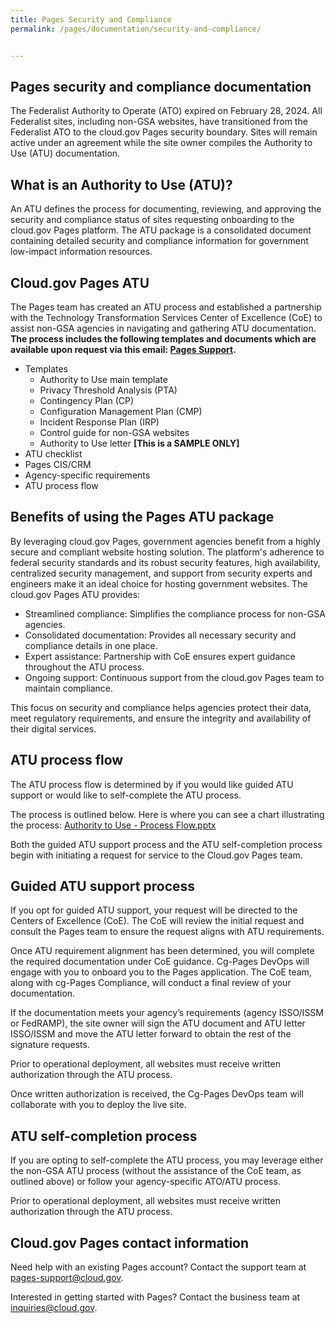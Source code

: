 ```yaml
---
title: Pages Security and Compliance
permalink: /pages/documentation/security-and-compliance/


---
```


## Pages security and compliance documentation

The Federalist Authority to Operate (ATO) expired on February 28, 2024.
All Federalist sites, including non-GSA websites, have transitioned from the Federalist ATO to the cloud.gov Pages security boundary.
Sites will remain active under an agreement while the site owner compiles the Authority to Use (ATU) documentation.

## What is an Authority to Use (ATU)?

An ATU defines the process for documenting, reviewing, and approving the security and compliance status of sites requesting onboarding to the cloud.gov Pages platform.
The ATU package is a consolidated document containing detailed security and compliance information for government low-impact information resources.

## Cloud.gov Pages ATU

The Pages team has created an ATU process and established a partnership with the Technology Transformation Services Center of Excellence (CoE) to assist non-GSA agencies in navigating and gathering ATU documentation. **The process includes the following templates and documents which are available upon request via this email: [Pages Support](mailto:pages-support@cloud.gov).**

- Templates
  - Authority to Use main template
  - Privacy Threshold Analysis (PTA)
  - Contingency Plan (CP)
  - Configuration Management Plan (CMP)
  - Incident Response Plan (IRP)
  - Control guide for non-GSA websites
  - Authority to Use letter **[This is a SAMPLE ONLY]**
- ATU checklist
- Pages CIS/CRM
- Agency-specific requirements
- ATU process flow

## Benefits of using the Pages ATU package

By leveraging cloud.gov Pages, government agencies benefit from a highly secure and compliant website hosting solution. The platform's adherence to federal security standards and its robust security features, high availability, centralized security management, and support from security experts and engineers make it an ideal choice for hosting government websites.
The cloud.gov Pages ATU provides:

- Streamlined compliance: Simplifies the compliance process for non-GSA agencies.
- Consolidated documentation: Provides all necessary security and compliance details in one place.
- Expert assistance: Partnership with CoE ensures expert guidance throughout the ATU process.
- Ongoing support: Continuous support from the cloud.gov Pages team to maintain compliance.

This focus on security and compliance helps agencies protect their data, meet regulatory requirements, and ensure the integrity and availability of their digital services.

## ATU process flow

The ATU process flow is determined by if you would like guided ATU support or would like to self-complete the ATU process.

The process is outlined below. Here is where you can see a chart illustrating the process: [Authority to Use - Process Flow.pptx](https://github.com/user-attachments/files/16364072/Authority.to.Use.-.Process.Flow.pptx)

Both the guided ATU support process and the ATU self-completion process begin with initiating a request for service to the Cloud.gov Pages team.

## Guided ATU support process

If you opt for guided ATU support, your request will be directed to the Centers of Excellence (CoE). The CoE will review the initial request and consult the Pages team to ensure the request aligns with ATU requirements.

Once ATU requirement alignment has been determined, you will complete the required documentation under CoE guidance. Cg-Pages DevOps will engage with you to onboard you to the Pages application. The CoE team, along with cg-Pages Compliance, will conduct a final review of your documentation.

If the documentation meets your agency’s requirements (agency ISSO/ISSM or FedRAMP), the site owner will sign the ATU document and ATU letter ISSO/ISSM and move the ATU letter forward to obtain the rest of the signature requests.

Prior to operational deployment, all websites must receive written authorization through the ATU process.

Once written authorization is received, the Cg-Pages DevOps team will collaborate with you to deploy the live site.

## ATU self-completion process

If you are opting to self-complete the ATU process, you may leverage either the non-GSA ATU process (without the assistance of the CoE team, as outlined above) or follow your agency-specific ATO/ATU process.

Prior to operational deployment, all websites must receive written authorization through the ATU process.

## Cloud.gov Pages contact information

Need help with an existing Pages account? Contact the support team at pages-support@cloud.gov.

Interested in getting started with Pages? Contact the business team at inquiries@cloud.gov.
